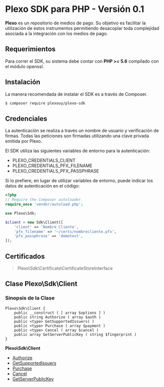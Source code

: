 # Plexo SDK para PHP - Versión 0.1

**Plexo** es un repositorio de medios de pago. Su objetivo es facilitar la utilización de estos instrumentos permitiendo desacoplar toda
complejidad asociada a la integración con los medios de pago.

## Requerimientos

Para correr el SDK, su sistema debe contar con **PHP >= 5.6** compilado con el módulo openssl.

## Instalación

La manera recomendada de instalar el SDK es a través de Composer.

```bash
$ composer require plexouy/plexo-sdk
```

## Credenciales

La autenticación se realiza a través un nombre de usuario y verificación de firmas. Todas las peticiones son firmadas utilizando una clave privada emitida por Plexo.

El SDK utiliza las siguientes variables de entorno para la autenticación:

  * PLEXO_CREDENTIALS_CLIENT
  * PLEXO_CREDENTIALS_PFX_FILENAME
  * PLEXO_CREDENTIALS_PFX_PASSPHRASE

Si lo prefiere, en lugar de utilizar variables de entorno, puede indicar los datos de autenticación en el código:

```php
<?php
// Require the Composer autoloader.
require_once 'vendor/autoload.php';

use Plexo\Sdk;

$client = new Sdk\Client([
    'client' => 'Nombre_Cliente',
    'pfx_filename' => '~/certs/nombrecliente.pfx',
    'pfx_passphrase' => 'demotest',
]);
```

## Certificados

> Plexo\\Sdk\\Certificate\\CertificateStoreInterface

## Clase Plexo\\Sdk\\Client

### Sinopsis de la Clase

```
Plexo\Sdk\Client {
    public __construct ( [ array $options ] )
    public string Authorize ( array $auth )
    public <type> GetSupportedIssuers( )
    public <type> Purchase ( array $payment )
    public <type> Cancel ( array $cancel )
    public array GetServerPublicKey ( string $fingerprint )
}
```

**Plexo\\Sdk\\Client**
* [Authorize](doc/Client/Authorize.md)
* [GetSupportedIssuers](doc/Client/GetSupportedIssuers.md)
* [Purchase](doc/Client/Purchase.md)
* [Cancel](doc/Client/Cancel.md)
* [GetServerPublicKey](doc/Client/GetServerPublicKey.md)

